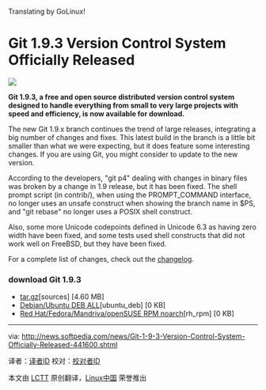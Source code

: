Translating by GoLinux!

Git 1.9.3 Version Control System Officially Released
================================================================================
![](http://i1-news.softpedia-static.com/images/news2/Git-1-9-3-Version-Control-System-Officially-Released-441600-2.jpg)

**Git 1.9.3, a free and open source distributed version control system designed to handle everything from small to very large projects with speed and efficiency, is now available for download.**

The new Git 1.9.x branch continues the trend of large releases, integrating a big number of changes and fixes. This latest build in the branch is a little bit smaller than what we were expecting, but it does feature some interesting changes. If you are using Git, you might consider to update to the new version.

According to the developers, "git p4" dealing with changes in binary files was broken by a change in 1.9 release, but it has been fixed. The shell prompt script (in contrib/), when using the PROMPT_COMMAND interface, no longer uses an unsafe construct when showing the branch name in $PS, and "git rebase" no longer uses a POSIX shell construct.

Also, some more Unicode codepoints defined in Unicode 6.3 as having zero width have been fixed, and some tests used shell constructs that did not work well on FreeBSD, but they have been fixed.

For a complete list of changes, check out the [changelog][1].

### download Git 1.9.3 ###

- [tar.gz][2][sources] [4.60 MB]
- [Debian/Ubuntu DEB ALL][3][ubuntu_deb] [0 KB]
- [Red Hat/Fedora/Mandriva/openSUSE RPM noarch][4][rh_rpm] [0 KB]

--------------------------------------------------------------------------------

via: http://news.softpedia.com/news/Git-1-9-3-Version-Control-System-Officially-Released-441600.shtml

译者：[译者ID](https://github.com/译者ID) 校对：[校对者ID](https://github.com/校对者ID)

本文由 [LCTT](https://github.com/LCTT/TranslateProject) 原创翻译，[Linux中国](http://linux.cn/) 荣誉推出

[1]:https://github.com/git/git/blob/master/Documentation/RelNotes/1.9.3.txt
[2]:https://github.com/git/git/archive/v1.9.3.tar.gz
[3]:http://git-scm.com/download/linux
[4]:http://git-scm.com/download/linux
